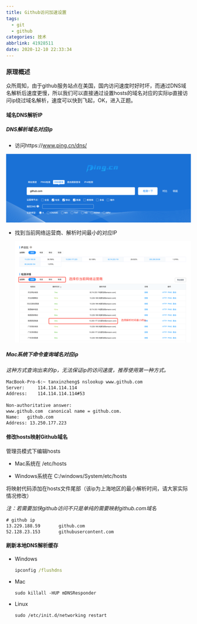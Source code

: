 ```yaml
---
title: Github访问加速设置
tags:
  - git
  - github
categories: 技术
abbrlink: 41928511
date: 2020-12-10 22:33:34
---
```


### 原理概述

众所周知，由于github服务站点在美国，国内访问速度时好时坏，而通过DNS域名解析后速度更慢，所以我们可以直接通过设置hosts的域名对应的实际ip直接访问ip绕过域名解析，速度可以快到飞起，OK，进入正题。



#### 域名DNS解析IP

##### DNS解析域名对应ip

- 访问https://www.ping.cn/dns/

![image-20201216105335033](../../img/image-20201216105335033.png)

- 找到当前网络运营商、解析时间最小的对应IP

  ![image-20201216105708714](../../img/image-20201216105708714.png)

##### Mac系统下命令查询域名对应ip

_这种方式查询出来的ip，无法保证ip的访问速度，推荐使用第一种方式。_

```
MacBook-Pro-6:~ tanxinzheng$ nslookup www.github.com
Server:		114.114.114.114
Address:	114.114.114.114#53

Non-authoritative answer:
www.github.com	canonical name = github.com.
Name:	github.com
Address: 13.250.177.223
```

#### 修改hosts映射Github域名

管理员模式下编辑hosts

- Mac系统在 /etc/hosts

- Windows系统在 C:/windows/System/etc/hosts

将映射代码添加在hosts文件尾部（该ip为上海地区的最小解析时间，请大家实际情况修改）

_注：若需要加快github访问不只是单纯的需要映射github.com域名_

```
# github ip
13.229.188.59 		github.com
52.128.23.153		githubusercontent.com
```

#### 刷新本地DNS解析缓存

- Windows

  ```cmd
  ipconfig /flushdns
  ```

- Mac

  ```shell
  sudo killall -HUP mDNSResponder
  ```

- Linux

  ```shell
  sudo /etc/init.d/networking restart
  ```

  
